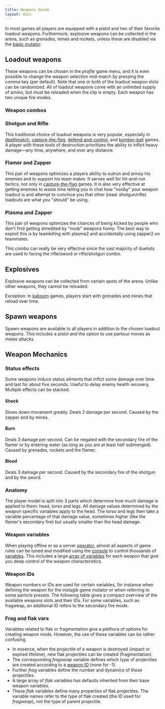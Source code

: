 ```yaml
---
title: Weapons Guide
layout: docs
---
```

In most games all players are equipped with a pistol and two of their favorite loadout weapons. Furthermore, explosive weapons can be collected in the arena, such as grenades, mines and rockets, unless these are disabled via the [basic mutator](Mutators).

## Loadout weapons

These weapons can be chosen in the *profile* game menu, and it is even possible to change the weapon selection mid-match by pressing the *comma* key (per default). Note that one or both of the loadout weapon slots can be randomized. All of loadout weapons come with an unlimited supply of ammo, but must be reloaded when the clip is empty. Each weapon has two unique fire modes.

### Weapon combos

### Shotgun and Rifle

This traditional choice of loadout weapons is very popular, especially in [deathmatch](Deathmatch), [capture-the-flag](Capture-the-Flag), [defend-and-control](Defend-and-Control), and [bomber-ball](Bomber-ball) games. A player with these tools of destruction prioritizes the ability to inflict heavy damage—any time, anywhere, and over any distance.

### Flamer and Zapper

This pair of weapons optimizes a players ability to outrun and annoy his enemies and to support his team mates. It serves well for hit-and-run tactics, not only in [capture-the-flag](Capture-the-Flag) games. It is also very effective at getting enemies to waste time telling you in chat how "nooby" your weapon loadout is and attempt to convince you that other (read: shotgun/rifle) loadouts are what you "should" be using.

### Plasma and Zapper

This pair of weapons optimizes the chances of being kicked by people who don't find getting shredded by "noob" weapons funny. The best way to exploit this is by teamkilling with plasma2 and accidentally using zapper2 on teammates.

This combo can really be very effective since the vast majority of duelists are used to facing the rifle/sword or rifle/shotgun combo.

## Explosives

Explosive weapons can be collected from certain spots of the arena. Unlike other weapons, they cannot be reloaded.

Exception: In [kaboom](Mutators#kaboom) games, players start with grenades and mines that reload over time.

## Spawn weapons

Spawn weapons are available to all players in addition to the chosen loadout weapons. This includes a pistol and the option to use parkour moves as melee attacks.

## Weapon Mechanics

### Status effects

Some weapons induce status ailments that inflict some damage over time and last for about five seconds. Useful to delay enemy health recovery. Multiple effects can be stacked.

#### Shock

Slows down movement greatly. Deals 2 damage per second. Caused by the zapper and by mines.

#### Burn

Deals 3 damage per second. Can be negated with the secondary fire of the flamer or by entering water (as long as you are at least half submerged). Caused by grenades, rockets and the flamer.

#### Bleed

Deals 3 damage per second. Caused by the secondary fire of the shotgun and by the sword.

### Anatomy

The player model is split into 3 parts which determine how much damage is applied to them: head, torso and legs. All damage values determined by the weapon specific variables apply to the head. The torso and legs then take a variable percentage of that damage value, sometimes higher (like the flamer's secondary fire) but usually smaller than the head damage.

### Weapon variables

When playing offline or as a server [operator](Privileges), almost all aspects of game rules can be tuned and modified using the [console](Console) to control thousands of [variables](Variables). This includes a large [array of variables](Variables-and-Commands) for each weapon that give you deep control of the weapon characteristics.

### Weapon IDs

Weapon numbers or IDs are used for certain variables, for instance when defining the weapon for the instagib game mutator or when referring to some particle presets. The following table gives a compact overview of the available weapons slots and their IDs. For some variables, such as fragweap, an additional ID refers to the secondary fire mode.

### Frag and flak vars

Variables related to flak or fragmentation give a plethora of options for creating weapon mods. However, the use of these variables can be rather confusing.

* In essence, when the projectile of a weapon is destroyed (impact or expired lifetime), new flak projectiles can be created (fragmentation).
* The corresponding *fragweap* variable defines which type of projectiles are created according to a [weapon ID](#weapon-ids) (none for -1).
* Further *frag* variables define the number and dynamics of these projectiles.
* A large array of *flak* variables has defaults inherited from their base weapon variables.
* These *flak* variables define many properties of flak projectiles. The variable names refer to the type of flak created (the ID used for *fragweap*), not the type of parent projectile.
